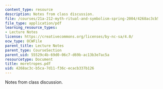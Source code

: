 ```yaml
---
content_type: resource
description: Notes from class discussion.
file: /courses/21a-212-myth-ritual-and-symbolism-spring-2004/4268ac3cb5ca7d11f36cecacb337b126_moretropes.pdf
file_type: application/pdf
learning_resource_types:
- Lecture Notes
license: https://creativecommons.org/licenses/by-nc-sa/4.0/
ocw_type: OCWFile
parent_title: Lecture Notes
parent_type: CourseSection
parent_uid: 55529c4b-69d0-06c7-d69b-ac13b3e7ac5a
resourcetype: Document
title: moretropes.pdf
uid: 4268ac3c-b5ca-7d11-f36c-ecacb337b126
---
```

Notes from class discussion.